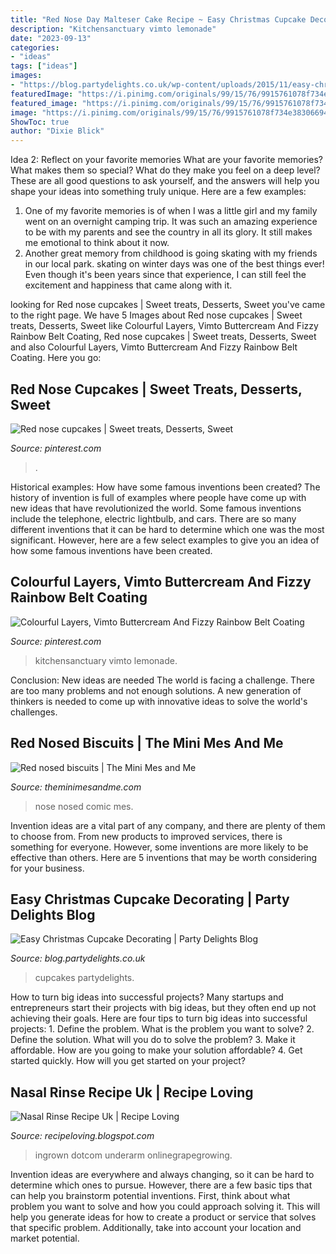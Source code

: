 ```yaml
---
title: "Red Nose Day Malteser Cake Recipe ~ Easy Christmas Cupcake Decorating"
description: "Kitchensanctuary vimto lemonade"
date: "2023-09-13"
categories:
- "ideas"
tags: ["ideas"]
images:
- "https://blog.partydelights.co.uk/wp-content/uploads/2015/11/easy-christmas-cupcake-decorating-1024x683.jpg"
featuredImage: "https://i.pinimg.com/originals/99/15/76/9915761078f734e3830669427dcbd01e.jpg"
featured_image: "https://i.pinimg.com/originals/99/15/76/9915761078f734e3830669427dcbd01e.jpg"
image: "https://i.pinimg.com/originals/99/15/76/9915761078f734e3830669427dcbd01e.jpg"
ShowToc: true
author: "Dixie Blick"
---
```



Idea 2: Reflect on your favorite memories
What are your favorite memories? What makes them so special? What do they make you feel on a deep level? These are all good questions to ask yourself, and the answers will help you shape your ideas into something truly unique. Here are a few examples: 
1. One of my favorite memories is of when I was a little girl and my family went on an overnight camping trip. It was such an amazing experience to be with my parents and see the country in all its glory. It still makes me emotional to think about it now. 
2. Another great memory from childhood is going skating with my friends in our local park. skating on winter days was one of the best things ever! Even though it's been years since that experience, I can still feel the excitement and happiness that came along with it. 

	

		
looking for Red nose cupcakes | Sweet treats, Desserts, Sweet you've came to the right page. We have 5 Images about Red nose cupcakes | Sweet treats, Desserts, Sweet like Colourful Layers, Vimto Buttercream And Fizzy Rainbow Belt Coating, Red nose cupcakes | Sweet treats, Desserts, Sweet and also Colourful Layers, Vimto Buttercream And Fizzy Rainbow Belt Coating. Here you go:
		
    
## Red Nose Cupcakes | Sweet Treats, Desserts, Sweet

<img loading=lazy src="https://i.pinimg.com/736x/a2/10/c5/a210c575fad9c4ed4aa2725bfef51d50--red-nose-sweet-treats.jpg" onerror="this.onerror=null;this.src='https://tse4.mm.bing.net/th?id=OIP.pgxNciEWKmXRQfnk1jlvIwHaFh&amp;pid=15.1';" alt="Red nose cupcakes | Sweet treats, Desserts, Sweet">

_Source: pinterest.com_

>. 

	

Historical examples: How have some famous inventions been created?
The history of invention is full of examples where people have come up with new ideas that have revolutionized the world. Some famous inventions include the telephone, electric lightbulb, and cars. There are so many different inventions that it can be hard to determine which one was the most significant. However, here are a few select examples to give you an idea of how some famous inventions have been created.

    
## Colourful Layers, Vimto Buttercream And Fizzy Rainbow Belt Coating

<img loading=lazy src="https://i.pinimg.com/originals/99/15/76/9915761078f734e3830669427dcbd01e.jpg" onerror="this.onerror=null;this.src='https://tse4.mm.bing.net/th?id=OIP.lORyIAoD6rSDQr0_ok3S7gHaLH&amp;pid=15.1';" alt="Colourful Layers, Vimto Buttercream And Fizzy Rainbow Belt Coating">

_Source: pinterest.com_

>kitchensanctuary vimto lemonade. 

	

Conclusion: New ideas are needed
The world is facing a challenge. There are too many problems and not enough solutions. A new generation of thinkers is needed to come up with innovative ideas to solve the world's challenges.

    
## Red Nosed Biscuits | The Mini Mes And Me

<img loading=lazy src="https://1.bp.blogspot.com/-cJ_Fcl55yR4/UTcczL2-giI/AAAAAAAAPWw/3St7PFk_RMY/s1600/RED+NOSE+DAY+CRAFT+RECIPE+RED+NOSED+BISCUITS.png" onerror="this.onerror=null;this.src='https://tse4.mm.bing.net/th?id=OIP.qxwHKLG6Hen-ExK4X2wWwgHaFj&amp;pid=15.1';" alt="Red nosed biscuits | The Mini Mes and Me">

_Source: theminimesandme.com_

>nose nosed comic mes. 

	

Invention ideas are a vital part of any company, and there are plenty of them to choose from. From new products to improved services, there is something for everyone. However, some inventions are more likely to be effective than others. Here are 5 inventions that may be worth considering for your business.

    
## Easy Christmas Cupcake Decorating | Party Delights Blog

<img loading=lazy src="https://blog.partydelights.co.uk/wp-content/uploads/2015/11/easy-christmas-cupcake-decorating-1024x683.jpg" onerror="this.onerror=null;this.src='https://tse1.mm.bing.net/th?id=OIP.UclKfcIiPTVuDGYQCQu4DQHaE8&amp;pid=15.1';" alt="Easy Christmas Cupcake Decorating | Party Delights Blog">

_Source: blog.partydelights.co.uk_

>cupcakes partydelights. 

	

How to turn big ideas into successful projects?
Many startups and entrepreneurs start their projects with big ideas, but they often end up not achieving their goals. Here are four tips to turn big ideas into successful projects: 1. Define the problem. What is the problem you want to solve? 2. Define the solution. What will you do to solve the problem? 3. Make it affordable. How are you going to make your solution affordable? 4. Get started quickly. How will you get started on your project?

    
## Nasal Rinse Recipe Uk | Recipe Loving

<img loading=lazy src="https://i.pinimg.com/originals/88/b1/95/88b195cd7cd63c9fbe8045c4aa91b7db.jpg" onerror="this.onerror=null;this.src='https://tse2.mm.bing.net/th?id=OIP.JsbJJqDSCoHyk_q76p9gyAHaLH&amp;pid=15.1';" alt="Nasal Rinse Recipe Uk | Recipe Loving">

_Source: recipeloving.blogspot.com_

>ingrown dotcom underarm onlinegrapegrowing. 

	

Invention ideas are everywhere and always changing, so it can be hard to determine which ones to pursue. However, there are a few basic tips that can help you brainstorm potential inventions. First, think about what problem you want to solve and how you could approach solving it. This will help you generate ideas for how to create a product or service that solves that specific problem. Additionally, take into account your location and market potential.

